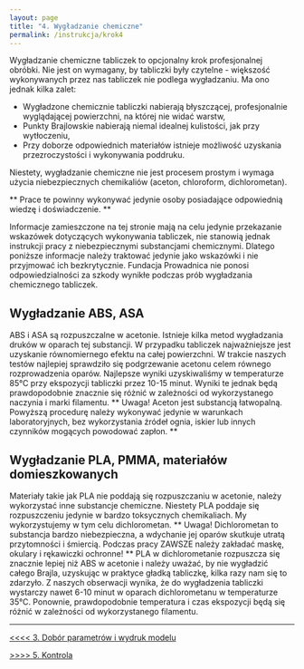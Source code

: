 ```yaml
---
layout: page
title: "4. Wygładzanie chemiczne"
permalink: /instrukcja/krok4
---
```


Wygładzanie chemiczne tabliczek to opcjonalny krok profesjonalnej obróbki. Nie jest on wymagany, by tabliczki były czytelne - większość wykonywanych przez nas tabliczek nie podlega wygładzaniu.
Ma ono jednak kilka zalet:
* Wygładzone chemicznie tabliczki nabierają błyszczącej, profesjonalnie wyglądającej powierzchni, na której nie widać warstw,
* Punkty Brajlowskie nabierają niemal idealnej kulistości, jak przy wytłoczeniu,
* Przy doborze odpowiednich materiałów istnieje możliwość uzyskania przezroczystości i wykonywania poddruku.

Niestety, wygładzanie chemiczne nie jest procesem prostym i wymaga użycia niebezpiecznych chemikaliów (aceton, chloroform, dichlorometan).

** Prace te powinny wykonywać jedynie osoby posiadające odpowiednią wiedzę i doświadczenie. **

Informacje zamieszczone na tej stronie mają na celu jedynie przekazanie wskazówek dotyczących wykonywania tabliczek, nie stanowią jednak instrukcji pracy z niebezpiecznymi substancjami chemicznymi. Dlatego poniższe informacje należy traktować jedynie jako wskazówki i nie przyjmować ich bezkrytycznie.
Fundacja Prowadnica nie ponosi odpowiedzialności za szkody wynikłe podczas prób wygładzania chemicznego tabliczek.

## Wygładzanie ABS, ASA
ABS i ASA są rozpuszczalne w acetonie. Istnieje kilka metod wygładzania druków w oparach tej substancji. W przypadku tabliczek najważniejsze jest uzyskanie równomiernego efektu na całej powierzchni. W trakcie naszych testów najlepiej sprawdziło się podgrzewanie acetonu celem równego rozprowadzenia oparów.
Najlepsze wyniki uzyskiwaliśmy w temperaturze 85°C przy ekspozycji tabliczki przez 10-15 minut. Wyniki te jednak będą prawdopodobnie znacznie się różnić w zależności od wykorzystanego naczynia i marki filamentu.
** Uwaga! Aceton jest substancją łatwopalną. Powyższą procedurę należy wykonywać jedynie w warunkach laboratoryjnych, bez wykorzystania źródeł ognia, iskier lub innych czynników mogących powodować zapłon. **
## Wygładzanie PLA, PMMA, materiałów domieszkowanych
Materiały takie jak PLA nie poddają się rozpuszczaniu w acetonie, należy wykorzystać inne substancje chemiczne. Niestety PLA poddaje się rozpuszczeniu jedynie w bardzo toksycznych chemikaliach.
My wykorzystujemy w tym celu dichlorometan.
** Uwaga! Dichlorometan to substancja bardzo niebezpieczna, a wdychanie jej oparów skutkuje utratą przytomności i śmiercią. Podczas pracy ZAWSZE należy zakładać maskę, okulary i rękawiczki ochronne! **
PLA w dichlorometanie rozpuszcza się znacznie lepiej niż ABS w acetonie i należy uważać, by nie wygładzić całego Brajla, uzyskując w praktyce gładką tabliczkę, kilka razy nam się to zdarzyło.
Z naszych obserwacji wynika, że do wygładzenia tabliczki wystarczy nawet 6-10 minut w oparach dichlorometanu w temperaturze 35°C. Ponownie, prawdopodobnie temperatura i czas ekspozycji będą się różnić w zależności od wykorzystanego filamentu.

---

[<<<< 3. Dobór parametrów i wydruk modelu](wymagania.md)

[>>>> 5. Kontrola](kontrola.md)